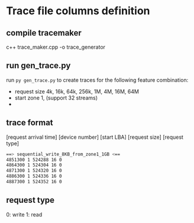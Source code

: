 # Trace file columns definition

## compile tracemaker

c++ trace_maker.cpp -o trace_generator

## run gen_trace.py

run `py gen_trace.py` to create traces for the following feature combination:

- request size 4k, 16k, 64k, 256k, 1M, 4M, 16M, 64M
- start zone 1, (support 32 streams)
- 

## trace format

[request arrival time] [device number] [start LBA] [request size] [request type]

``` bash
==> sequential_write_8KB_from_zone1_1GB <==
4851300 1 524288 16 0
4864300 1 524304 16 0
4871300 1 524320 16 0
4886300 1 524336 16 0
4887300 1 524352 16 0
```
## request type
0: write
1: read